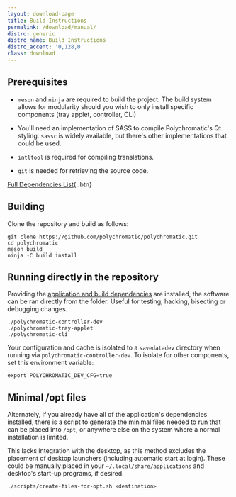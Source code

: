 ```yaml
---
layout: download-page
title: Build Instructions
permalink: /download/manual/
distro: generic
distro_name: Build Instructions
distro_accent: '0,128,0'
class: download
---
```


## Prerequisites

* `meson` and `ninja` are required to build the project. The build system allows
for modularity should you wish to only install specific components (tray applet, controller, CLI)

* You'll need an implementation of SASS to compile Polychromatic's Qt styling. `sassc` is widely
available, but there's other implementations that could be used.

* `intltool` is required for compiling translations.

* `git` is needed for retrieving the source code.

[Full Dependencies List](https://docs.polychromatic.app/dependencies/){:.btn}


## Building

Clone the repository and build as follows:

```
git clone https://github.com/polychromatic/polychromatic.git
cd polychromatic
meson build
ninja -C build install
```


## Running directly in the repository

Providing the [application and build dependencies](https://docs.polychromatic.app/dependencies/)
are installed, the software can be ran directly from the folder.
Useful for testing, hacking, bisecting or debugging changes.

```
./polychromatic-controller-dev
./polychromatic-tray-applet
./polychromatic-cli
```

Your configuration and cache is isolated to a `savedatadev` directory
when running via `polychromatic-controller-dev`. To isolate for other components,
set this environment variable:

    export POLYCHROMATIC_DEV_CFG=true


## Minimal /opt files

Alternately, if you already have all of the application's dependencies installed,
there is a script to generate the minimal files needed to run that can be placed into `/opt`, or
anywhere else on the system where a normal installation is limited.

This lacks integration with the desktop, as this method excludes the placement
of desktop launchers (including automatic start at login). These could be
manually placed in your `~/.local/share/applications` and desktop's start-up
programs, if desired.

```
./scripts/create-files-for-opt.sh <destination>
```

